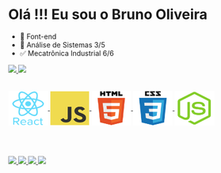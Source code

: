<h1>Olá !!! Eu sou o Bruno Oliveira</h1>

- 🚀 Font-end
- 🔭 Análise de Sistemas 3/5
- ✅ Mecatrônica Industrial 6/6 

<div>
  <a href="https://github.com/brunovini00">
  <img height = "180em" src = "https://github-readme-stats.vercel.app/api?username=brunovini00&show_icons=false&theme=dracula&include_all_commits=true&count_private=true" />
  <img height = "180em" src = "https://github-readme-stats.vercel.app/api/top-langs/?username=brunovini00&layout=compact&langs_count= 16 & theme = dracula" />
</div>
<br>
<div style = "display: inline_block"> <br>
  <img align = "center" alt = "Bruno-C++" height = "70" width = "80" src = "https://github.com/devicons/devicon/blob/master/icons/react/react-original-wordmark.svg">
  <img align = "center" alt = "Bruno-Js" height = "70" width = "80" src = "https://github.com/devicons/devicon/blob/master/icons/javascript/javascript-original.svg">
  <img align = "center" alt = "Bruno-HTML" height = "70" width = "80" src = "https://github.com/devicons/devicon/blob/master/icons/html5/html5-original-wordmark.svg">
  <img align = "center" alt = "Bruno-CSS" height = "70" width = "80" src = "https://github.com/devicons/devicon/blob/master/icons/css3/css3-original-wordmark.svg">
  <img align = "center" alt = "Bruno-C++" height = "70" width = "80" src = "https://github.com/devicons/devicon/blob/master/icons/nodejs/nodejs-plain.svg">
</div>
  
<br><br>
  
<div> 
  <a href="https://www.linkedin.com/in/bruno-oliveira-42985a187/" target="_blank"> <img width=120px src = "https://img.shields.io/badge/LinkedIn-0077B5?style=for-the-badge&logo=linkedin&logoColor=white"target =" _ blank ">
    <a href = "mailto:brunovini00@outlook.com"> <img width=210px src = "https://img.shields.io/badge/Microsoft_Outlook-0078D4?style=for-the-badge&logo=microsoft-outlook&logoColor=white" target = "_ blank"> </a>
  <a href="https://www.instagram.com/bruno_vini_00/" target="_blank"> <img width=100px src = "https://img.shields.io/badge/-Instagram-%23E4405F?style=for-the- emblema & logo = instagram & logoColor = white "target =" _ blank "> </a>
 	<a href="https://www.twitch.tv/brunovini00" target="_blank"> <img width=70px src = "https://img.shields.io/badge/Twitch-9146FF?style=for-the- emblema & logo = twitch & logoColor = white "target =" _ blank "> </a>
</div>
